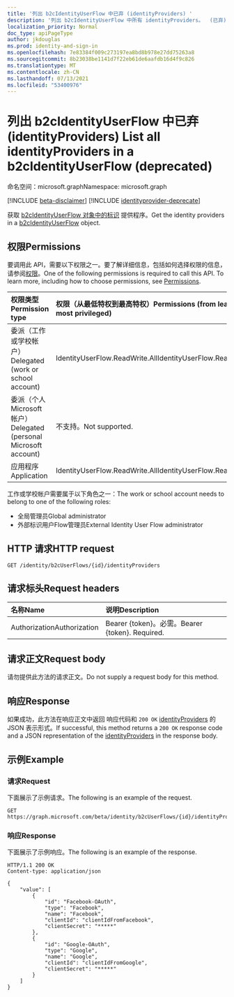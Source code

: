 ```yaml
---
title: '列出 b2cIdentityUserFlow 中已弃 (identityProviders) '
description: '列出 b2cIdentityUserFlow 中所有 identityProviders。  (已弃) '
localization_priority: Normal
doc_type: apiPageType
author: jkdouglas
ms.prod: identity-and-sign-in
ms.openlocfilehash: 7e83384f009c273197ea8bd8b978e27dd75263a8
ms.sourcegitcommit: 8b23038be1141d7f22eb61de6aafdb16d4f9c826
ms.translationtype: MT
ms.contentlocale: zh-CN
ms.lasthandoff: 07/13/2021
ms.locfileid: "53400976"
---
```

# <a name="list-all-identityproviders-in-a-b2cidentityuserflow-deprecated"></a><span data-ttu-id="aa3e9-104">列出 b2cIdentityUserFlow 中已弃 (identityProviders) </span><span class="sxs-lookup"><span data-stu-id="aa3e9-104">List all identityProviders in a b2cIdentityUserFlow (deprecated)</span></span>

<span data-ttu-id="aa3e9-105">命名空间：microsoft.graph</span><span class="sxs-lookup"><span data-stu-id="aa3e9-105">Namespace: microsoft.graph</span></span>

[!INCLUDE [beta-disclaimer](../../includes/beta-disclaimer.md)]
[!INCLUDE [identityprovider-deprecate](../../includes/identityprovider-deprecate.md)]

<span data-ttu-id="aa3e9-106">获取 [b2cIdentityUserFlow 对象中的标识](../resources/b2cidentityuserflow.md) 提供程序。</span><span class="sxs-lookup"><span data-stu-id="aa3e9-106">Get the identity providers in a [b2cIdentityUserFlow](../resources/b2cidentityuserflow.md) object.</span></span>

## <a name="permissions"></a><span data-ttu-id="aa3e9-107">权限</span><span class="sxs-lookup"><span data-stu-id="aa3e9-107">Permissions</span></span>

<span data-ttu-id="aa3e9-p102">要调用此 API，需要以下权限之一。要了解详细信息，包括如何选择权限的信息，请参阅[权限](/graph/permissions-reference)。</span><span class="sxs-lookup"><span data-stu-id="aa3e9-p102">One of the following permissions is required to call this API. To learn more, including how to choose permissions, see [Permissions](/graph/permissions-reference).</span></span>

|<span data-ttu-id="aa3e9-110">权限类型</span><span class="sxs-lookup"><span data-stu-id="aa3e9-110">Permission type</span></span>      | <span data-ttu-id="aa3e9-111">权限（从最低特权到最高特权）</span><span class="sxs-lookup"><span data-stu-id="aa3e9-111">Permissions (from least to most privileged)</span></span>              |
|:--------------------|:---------------------------------------------------------|
|<span data-ttu-id="aa3e9-112">委派（工作或学校帐户）</span><span class="sxs-lookup"><span data-stu-id="aa3e9-112">Delegated (work or school account)</span></span>|<span data-ttu-id="aa3e9-113">IdentityUserFlow.ReadWrite.All</span><span class="sxs-lookup"><span data-stu-id="aa3e9-113">IdentityUserFlow.ReadWrite.All</span></span>|
|<span data-ttu-id="aa3e9-114">委派（个人 Microsoft 帐户）</span><span class="sxs-lookup"><span data-stu-id="aa3e9-114">Delegated (personal Microsoft account)</span></span>| <span data-ttu-id="aa3e9-115">不支持。</span><span class="sxs-lookup"><span data-stu-id="aa3e9-115">Not supported.</span></span>|
|<span data-ttu-id="aa3e9-116">应用程序</span><span class="sxs-lookup"><span data-stu-id="aa3e9-116">Application</span></span>| <span data-ttu-id="aa3e9-117">IdentityUserFlow.ReadWrite.All</span><span class="sxs-lookup"><span data-stu-id="aa3e9-117">IdentityUserFlow.ReadWrite.All</span></span>|

<span data-ttu-id="aa3e9-118">工作或学校帐户需要属于以下角色之一：</span><span class="sxs-lookup"><span data-stu-id="aa3e9-118">The work or school account needs to belong to one of the following roles:</span></span>

* <span data-ttu-id="aa3e9-119">全局管理员</span><span class="sxs-lookup"><span data-stu-id="aa3e9-119">Global administrator</span></span>
* <span data-ttu-id="aa3e9-120">外部标识用户Flow管理员</span><span class="sxs-lookup"><span data-stu-id="aa3e9-120">External Identity User Flow administrator</span></span>

## <a name="http-request"></a><span data-ttu-id="aa3e9-121">HTTP 请求</span><span class="sxs-lookup"><span data-stu-id="aa3e9-121">HTTP request</span></span>

<!-- { "blockType": "ignored" } -->

```http
GET /identity/b2cUserFlows/{id}/identityProviders
```

## <a name="request-headers"></a><span data-ttu-id="aa3e9-122">请求标头</span><span class="sxs-lookup"><span data-stu-id="aa3e9-122">Request headers</span></span>

|<span data-ttu-id="aa3e9-123">名称</span><span class="sxs-lookup"><span data-stu-id="aa3e9-123">Name</span></span>|<span data-ttu-id="aa3e9-124">说明</span><span class="sxs-lookup"><span data-stu-id="aa3e9-124">Description</span></span>|
|:---------------|:----------|
|<span data-ttu-id="aa3e9-125">Authorization</span><span class="sxs-lookup"><span data-stu-id="aa3e9-125">Authorization</span></span>|<span data-ttu-id="aa3e9-p103">Bearer {token}。必需。</span><span class="sxs-lookup"><span data-stu-id="aa3e9-p103">Bearer {token}. Required.</span></span>|

## <a name="request-body"></a><span data-ttu-id="aa3e9-128">请求正文</span><span class="sxs-lookup"><span data-stu-id="aa3e9-128">Request body</span></span>

<span data-ttu-id="aa3e9-129">请勿提供此方法的请求正文。</span><span class="sxs-lookup"><span data-stu-id="aa3e9-129">Do not supply a request body for this method.</span></span>

## <a name="response"></a><span data-ttu-id="aa3e9-130">响应</span><span class="sxs-lookup"><span data-stu-id="aa3e9-130">Response</span></span>

<span data-ttu-id="aa3e9-131">如果成功，此方法在响应正文中返回 响应代码和 `200 OK` [identityProviders](../resources/identityprovider.md) 的 JSON 表示形式。</span><span class="sxs-lookup"><span data-stu-id="aa3e9-131">If successful, this method returns a `200 OK` response code and a JSON representation of the [identityProviders](../resources/identityprovider.md) in the response body.</span></span>

## <a name="example"></a><span data-ttu-id="aa3e9-132">示例</span><span class="sxs-lookup"><span data-stu-id="aa3e9-132">Example</span></span>

### <a name="request"></a><span data-ttu-id="aa3e9-133">请求</span><span class="sxs-lookup"><span data-stu-id="aa3e9-133">Request</span></span>

<span data-ttu-id="aa3e9-134">下面展示了示例请求。</span><span class="sxs-lookup"><span data-stu-id="aa3e9-134">The following is an example of the request.</span></span>

<!-- {
  "blockType": "request",
  "name": "get_b2cUserFlow_list_identityProviders"
}
-->

``` http
GET https://graph.microsoft.com/beta/identity/b2cUserFlows/{id}/identityProviders
```

### <a name="response"></a><span data-ttu-id="aa3e9-135">响应</span><span class="sxs-lookup"><span data-stu-id="aa3e9-135">Response</span></span>

<span data-ttu-id="aa3e9-136">下面展示了示例响应。</span><span class="sxs-lookup"><span data-stu-id="aa3e9-136">The following is an example of the response.</span></span>

<!-- {
  "blockType": "response",
  "truncated": true,
  "@odata.type": "microsoft.graph.identityProvider"
} -->

```http
HTTP/1.1 200 OK
Content-type: application/json

{
    "value": [
        {
            "id": "Facebook-OAuth",
            "type": "Facebook",
            "name": "Facebook",
            "clientId": "clientIdFromFacebook",
            "clientSecret": "*****"
        },
        {
            "id": "Google-OAuth",
            "type": "Google",
            "name": "Google",
            "clientId": "clientIdFromGoogle",
            "clientSecret": "*****"
        }
    ]
}
```
